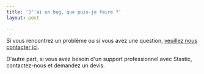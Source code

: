 ```yaml
---
title: 'J''ai un bug, que puis-je faire ?'
layout: post

---
```

Si vous rencontrez un problème ou si vous avez une question, [veuillez nous contacter ici](/contact-fr). 

D'autre part, si vous avez besoin d'un support professionnel avec Stastic, contactez-nous et demandez un devis.
